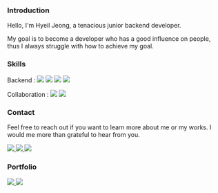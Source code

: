 ### Introduction
Hello, I'm Hyeil Jeong, a tenacious junior backend developer.

My goal is to become a developer who has a good influence on people, thus I always struggle with how to achieve my goal.

### Skills
<p>
Backend : 
<img src="https://img.shields.io/badge/Java-007396?style=flat-square&logo=Java&logoColor=white"/>
<img src="https://img.shields.io/badge/Spring Boot-6DB33F?style=flat-square&logo=Spring&logoColor=white"/>
<img src="https://img.shields.io/badge/MySQL-4479A1?style=flat-square&logo=MySQL&logoColor=white"/>

<img src="https://img.shields.io/badge/C%2B%2B-00599C?style=flat-square&logo=C%2B%2B&logoColor=white"/>
</p>

<p>
Collaboration : 
<img src="https://img.shields.io/badge/GitHub-181717?style=flat-square&logo=GitHub&logoColor=white"/>
<img src="https://img.shields.io/badge/Figma-F24E1E?style=flat-square&logo=Figma&logoColor=white"/>
</p>

### Contact
Feel free to reach out if you want to learn more about me or my works. I would me more than grateful to hear from you.
<p>
  <a href="https://www.linkedin.com/in/hyelie" target="_blank">
    <img src="https://img.shields.io/badge/LinkedIn-blue?style=flat-square&logo=LinkedIn"/>
  </a>
  <a href="mailto:hyelie@postech.ac.kr" target="_blank">
    <img src="https://img.shields.io/badge/hyelie@postech.ac.kr-0078D4?style=flat-square&logo=Microsoft Outlook"/>
  </a>
  <a href="https://open.kakao.com/o/so604IYe" target="_blank">
    <img src="https://img.shields.io/badge/SMS-3A1D1D?style=flat-square&logo=KakaoTalk"/>
  </a>
</p>

### Portfolio
<p>
  <a href="https://hyelie.site" target="_blank">
    <img src="https://img.shields.io/badge/homepage-E2EDFF?style=flat-square&logo=RSS&logoColor=3B82F6"/>
  </a>
  <a href="https://hyelie.tistory.com" target="_blank">
    <img src="https://img.shields.io/badge/Tech_Blog-000000?style=flat-square&logo=Tistory&logoColor=#000000"/>
  </a>
</p>
